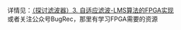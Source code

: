详情见：[（探讨滤波器）3. 自适应滤波-LMS算法的FPGA实现](https://zhuanlan.zhihu.com/p/125612011) \
或者关注公众号BugRec，那里有学习FPGA需要的资源
